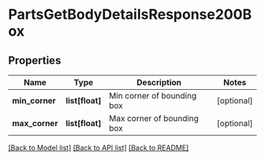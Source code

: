 # PartsGetBodyDetailsResponse200Box

## Properties
Name | Type | Description | Notes
------------ | ------------- | ------------- | -------------
**min_corner** | **list[float]** | Min corner of bounding box | [optional] 
**max_corner** | **list[float]** | Max corner of bounding box | [optional] 

[[Back to Model list]](../README.md#documentation-for-models) [[Back to API list]](../README.md#documentation-for-api-endpoints) [[Back to README]](../README.md)


